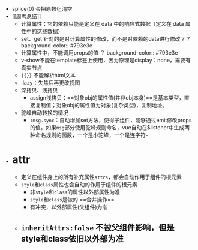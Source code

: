 - splice(0) 会把原数组清空
- [[周考总结]]
	- 计算属性：它的依赖只能是定义在 data 中的响应式数据（定义在 data 属性中的这些数据）
	- set、get 针对的是对计算属性的修改，而不是对依赖的data进行修改？？
	  background-color:: #793e3e
	- 计算属性中，不能调用props的值 ？
	  background-color:: #793e3e
	- v-show不能在template标签上使用，因为原理是display：none，需要有真实节点
	- `{{}}` 不能解析html文本
	- .lazy：失焦后再更改视图
	- 深拷贝、浅拷贝
		- assign浅拷贝：==对象obj的属性值(并非obj本身)==是基本类型，直接复制值；对象obj的属性值为对象(复杂类型)，复制地址。
	- 驼峰自动转换的情况
		- `:msg.sync`：自动增加set方法，使得子组件，能够通过emit修改props的值。如果`msg`部分使用驼峰规则命名，vue自动在$listener中生成两种命名规则的函数，一个是小驼峰，一个是连字符`-`
- # attr
	- 定义在组件身上的所有补充属性`attrs`，都会自动作用于组件的根元素
	- `style`和`class`属性也会自动的作用于组件的根元素
		- 非`style`和`class`的属性以外部属性为准
		- `style`和`class`是做的 ==合并操作==
		- 有冲突，以外部属性(父组件)为准
	- `inheritAttrs:false` 不被父组件影响，但是style和class依旧以外部为准
		-